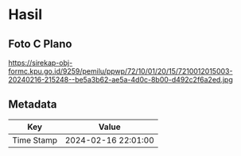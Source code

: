 # Hasil

## Foto C Plano

https://sirekap-obj-formc.kpu.go.id/9259/pemilu/ppwp/72/10/01/20/15/7210012015003-20240216-215248--be5a3b62-ae5a-4d0c-8b00-d492c2f6a2ed.jpg


## Metadata

| Key        | Value               |
| ---------- | ------------------- |
| Time Stamp | 2024-02-16 22:01:00 |




